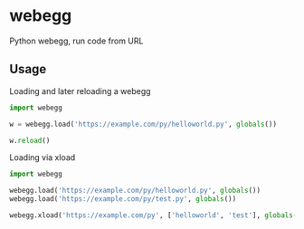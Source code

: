 webegg
======

Python webegg, run code from URL

Usage
-----

Loading and later reloading a webegg
```python
import webegg

w = webegg.load('https://example.com/py/helloworld.py', globals())

w.reload()
```

Loading via xload
```python
import webegg

webegg.load('https://example.com/py/helloworld.py', globals())
webegg.load('https://example.com/py/test.py', globals())

webegg.xload('https://example.com/py', ['helloworld', 'test'], globals())
```
